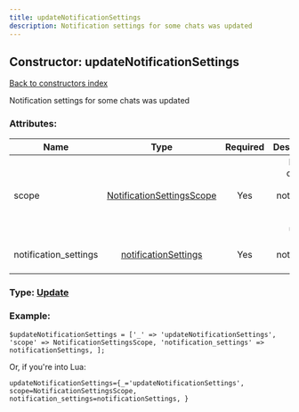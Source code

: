 ```yaml
---
title: updateNotificationSettings
description: Notification settings for some chats was updated
---
```

## Constructor: updateNotificationSettings  
[Back to constructors index](index.md)



Notification settings for some chats was updated

### Attributes:

| Name     |    Type       | Required | Description |
|----------|:-------------:|:--------:|------------:|
|scope|[NotificationSettingsScope](../types/NotificationSettingsScope.md) | Yes|Kinds of chats for which notification settings was updated|
|notification\_settings|[notificationSettings](../types/notificationSettings.md) | Yes|New notification settings|



### Type: [Update](../types/Update.md)


### Example:

```
$updateNotificationSettings = ['_' => 'updateNotificationSettings', 'scope' => NotificationSettingsScope, 'notification_settings' => notificationSettings, ];
```  

Or, if you're into Lua:  


```
updateNotificationSettings={_='updateNotificationSettings', scope=NotificationSettingsScope, notification_settings=notificationSettings, }

```


